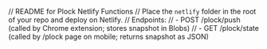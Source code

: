 // README for Plock Netlify Functions
// Place the `netlify` folder in the root of your repo and deploy on Netlify.
// Endpoints:
//  - POST /plock/push  (called by Chrome extension; stores snapshot in Blobs)
//  - GET  /plock/state (called by /plock page on mobile; returns snapshot as JSON)

